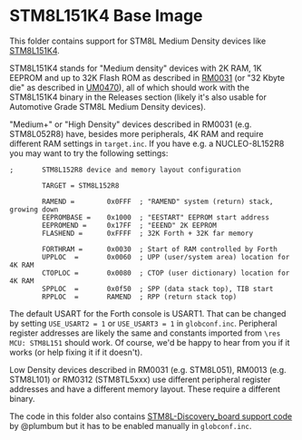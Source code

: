 # STM8L151K4 Base Image

This folder contains support for STM8L Medium Density devices like [STM8L151K4](https://www.st.com/resource/en/datasheet/stm8l151r6.pdf).

STM8L151K4 stands for "Medium density" devices with 2K RAM, 1K EEPROM and up to 32K Flash ROM as described in [RM0031](https://www.st.com/resource/en/reference_manual/cd00218714-stm8l050j3-stm8l051f3-stm8l052c6-stm8l052r8-mcus-and-stm8l151l152-stm8l162-stm8al31-stm8al3l-lines-stmicroelectronics.pdf) (or "32 Kbyte die" as described in [UM0470](https://www.st.com/content/ccc/resource/technical/document/user_manual/ca/89/41/4e/72/31/49/f4/CD00173911.pdf/files/CD00173911.pdf/jcr:content/translations/en.CD00173911.pdf)), all of which should work with the STM8L151K4 binary in the Releases section (likely it's also usable for Automotive Grade STM8L Medium Density devices).


"Medium+" or "High Density" devices described in RM0031 (e.g. STM8L052R8) have, besides more peripherals, 4K RAM and require different RAM settings in `target.inc`. If you have e.g. a NUCLEO-8L152R8 you may want to try the following settings:

```
;       STM8L152R8 device and memory layout configuration

        TARGET = STM8L152R8

        RAMEND =        0x0FFF  ; "RAMEND" system (return) stack, growing down
        EEPROMBASE =    0x1000  ; "EESTART" EEPROM start address
        EEPROMEND =     0x17FF  ; "EEEND" 2K EEPROM
        FLASHEND =      0xFFFF  ; 32K Forth + 32K far memory

        FORTHRAM =      0x0030  ; Start of RAM controlled by Forth
        UPPLOC  =       0x0060  ; UPP (user/system area) location for 4K RAM
        CTOPLOC =       0x0080  ; CTOP (user dictionary) location for 4K RAM
        SPPLOC  =       0x0f50  ; SPP (data stack top), TIB start
        RPPLOC  =       RAMEND  ; RPP (return stack top)
```

The default USART for the Forth console is USART1. That can be changed by setting `USE_USART2 = 1` or `USE_USART3 = 1` in `globconf.inc`. Peripheral register addresses are likely the same and constants imported from `\res MCU: STM8L151` should work.  Of course, we'd be happy to hear from you if it works (or help fixing it if it doesn't).

Low Density devices described in RM0031 (e.g. STM8L051), RM0013 (e.g. STM8L101) or RM0312 (STM8TL5xxx) use different peripheral register addresses and have a different memory layout. These require a different binary.

The code in this folder also contains [STM8L-Discovery_board support code](https://github.com/TG9541/stm8ef/tree/master/STM8L-DISCOVERY) by @plumbum but it has to be enabled manually in `globconf.inc`.
